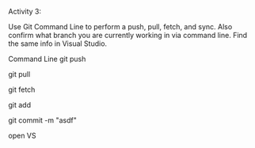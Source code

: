 Activity 3:

Use Git Command Line to perform a push, pull, fetch, and sync. Also confirm what branch you are currently working in via command line. Find the same info in Visual Studio.

Command Line
git push

git pull

git fetch

git add

git commit -m "asdf"

open VS